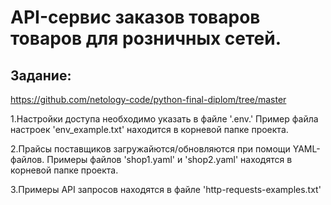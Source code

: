 # API-сервис заказов товаров товаров для розничных сетей.

## Задание:  
https://github.com/netology-code/python-final-diplom/tree/master

1.Настройки доступа необходимо указать в файле '.env.' Пример файла настроек 'env_example.txt' находится в корневой папке проекта.

2.Прайсы поставщиков загружайются/обновляются при помощи YAML-файлов. Примеры файлов 'shop1.yaml' и 'shop2.yaml' находятся в корневой папке проекта.

3.Примеры API запросов находятся в файле 'http-requests-examples.txt'